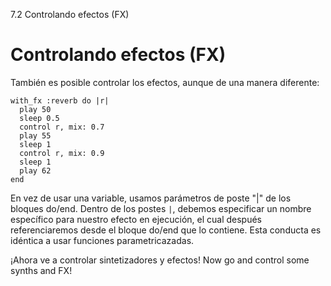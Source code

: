 7.2 Controlando efectos (FX)

# Controlando efectos (FX)

También es posible controlar los efectos, aunque de una manera diferente:

```
with_fx :reverb do |r|
  play 50
  sleep 0.5
  control r, mix: 0.7
  play 55
  sleep 1
  control r, mix: 0.9
  sleep 1
  play 62
end
```

En vez de usar una variable, usamos parámetros de poste "|" de los bloques
do/end. Dentro de los postes `|`, debemos especificar un nombre específico
para nuestro efecto en ejecución, el cual después referenciaremos desde el
bloque do/end que lo contiene. Esta conducta es idéntica a usar funciones
parametricazadas.

¡Ahora ve a controlar sintetizadores y efectos!
Now go and control some synths and FX!
